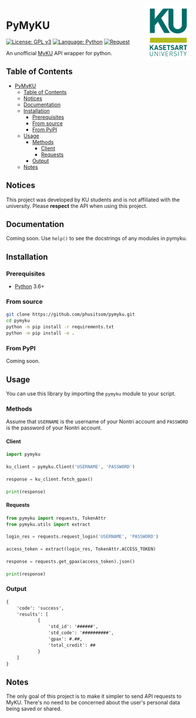 <a href="https://www.ku.ac.th/th">
    <img src="./assets/KU_Logo_PNG.png" alt="Aimeos logo" title="KU" align="right" height="150" />
</a>

# PyMyKU

[![License: GPL v3](https://img.shields.io/badge/License-GPLv3-blue.svg?style=flat-square&logo=GNU)](https://www.gnu.org/licenses/gpl-3.0)
[![Language: Python](https://img.shields.io/badge/python-3.6+-white?style=flat-square&logo=python&logoColor=white&labelColor=376F9E&color=FDD043)](https://www.python.org/)
[![Request](https://img.shields.io/badge/-requests-376F9E?style=flat-square&logo=)](https://docs.python-requests.org/)

An unofficial [MyKU](https://my.ku.th/) API wrapper for python.

## Table of Contents

- [PyMyKU](#pymyku)
  - [Table of Contents](#table-of-contents)
  - [Notices](#notices)
  - [Documentation](#documentation)
  - [Installation](#installation)
    - [Prerequisites](#prerequisites)
    - [From source](#from-source)
    - [From PyPI](#from-pypi)
  - [Usage](#usage)
    - [Methods](#methods)
      - [Client](#client)
      - [Requests](#requests)
    - [Output](#output)
  - [Notes](#notes)

## Notices

This project was developed by KU students and is not affiliated with the university.
Please **respect** the API when using this project.

## Documentation

Coming soon. Use `help()` to see the docstrings of any modules in pymyku.

## Installation

### Prerequisites
- [Python](https://www.python.org/) 3.6+

### From source

```bash
git clone https://github.com/phusitsom/pymyku.git
cd pymyku
python -m pip install -r requirements.txt
python -m pip install -e .
```

### From PyPI

Coming soon.

## Usage

You can use this library by importing the `pymyku` module to your script.

### Methods

Assume that `USERNAME` is the username of your Nontri account and `PASSWORD` is the password of your Nontri account.

#### Client

```python
import pymyku

ku_client = pymyku.Client('USERNAME', 'PASSWORD')

response = ku_client.fetch_gpax()

print(response)
```

#### Requests

```python
from pymyku import requests, TokenAttr
from pymyku.utils import extract

login_res = requests.request_login('USERNAME', 'PASSWORD')

access_token = extract(login_res, TokenAttr.ACCESS_TOKEN)

response = requests.get_gpax(access_token).json()

print(response)
```

### Output

```txt
{
    'code': 'success',
    'results': [
            {
                'std_id': '######',
                'std_code': '##########',
                'gpax': #.##,
                'total_credit': ##
            }
    ]
}
```

## Notes

The only goal of this project is to make it simpler to send API requests to MyKU.
There's no need to be concerned about the user's personal data being saved or shared.
